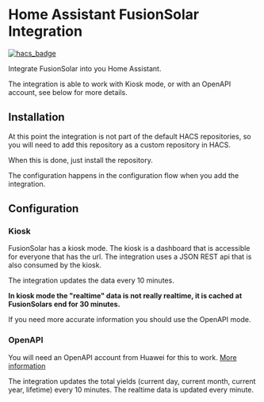# Home Assistant FusionSolar Integration
[![hacs_badge](https://img.shields.io/badge/HACS-Custom-orange.svg)](https://github.com/custom-components/hacs)

Integrate FusionSolar into you Home Assistant.

The integration is able to work with Kiosk mode, or with an OpenAPI account, see below for more details.

## Installation
At this point the integration is not part of the default HACS repositories, so
you will need to add this repository as a custom repository in HACS.

When this is done, just install the repository.

The configuration happens in the configuration flow when you add the integration.

## Configuration
### Kiosk
FusionSolar has a kiosk mode. The kiosk is a dashboard that is accessible for everyone that has the url.
The integration uses a JSON REST api that is also consumed by the kiosk.

The integration updates the data every 10 minutes.

**In kiosk mode the "realtime" data is not really realtime, it is cached at FusionSolars end for 30 minutes.**

If you need more accurate information you should use the OpenAPI mode.

### OpenAPI
You will need an OpenAPI account from Huawei for this to work. [More information](https://forum.huawei.com/enterprise/en/communicate-with-fusionsolar-through-an-openapi-account/thread/591478-100027)

The integration updates the total yields (current day, current month, current year, lifetime) every 10 minutes. 
The realtime data is updated every minute.
